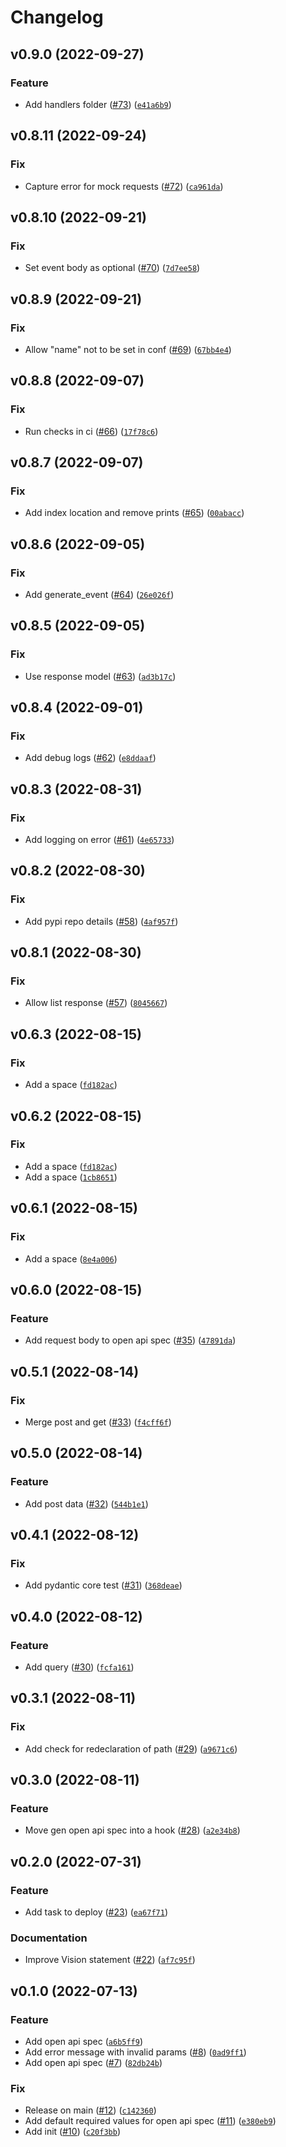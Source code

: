 # Changelog

<!--next-version-placeholder-->

## v0.9.0 (2022-09-27)
### Feature
* Add handlers folder ([#73](https://github.com/harvey251/pydantic-lambda-handler/issues/73)) ([`e41a6b9`](https://github.com/harvey251/pydantic-lambda-handler/commit/e41a6b9b36c99c147faa1636ef0e9396408b69cf))

## v0.8.11 (2022-09-24)
### Fix
* Capture error for mock requests ([#72](https://github.com/harvey251/pydantic-lambda-handler/issues/72)) ([`ca961da`](https://github.com/harvey251/pydantic-lambda-handler/commit/ca961da9f618b537950edab9ec58b3949ce50f3f))

## v0.8.10 (2022-09-21)
### Fix
* Set event body as optional ([#70](https://github.com/harvey251/pydantic-lambda-handler/issues/70)) ([`7d7ee58`](https://github.com/harvey251/pydantic-lambda-handler/commit/7d7ee58cae07fee08cc2a696a07570f389e649bb))

## v0.8.9 (2022-09-21)
### Fix
* Allow "name" not to be set in conf ([#69](https://github.com/harvey251/pydantic-lambda-handler/issues/69)) ([`67bb4e4`](https://github.com/harvey251/pydantic-lambda-handler/commit/67bb4e4a514b0d1ca69bd7b31f978e691ce6f971))

## v0.8.8 (2022-09-07)
### Fix
* Run checks in ci ([#66](https://github.com/harvey251/pydantic-lambda-handler/issues/66)) ([`17f78c6`](https://github.com/harvey251/pydantic-lambda-handler/commit/17f78c6a986446114ecd44779f0c6c6461273d53))

## v0.8.7 (2022-09-07)
### Fix
* Add index location and remove prints ([#65](https://github.com/harvey251/pydantic-lambda-handler/issues/65)) ([`00abacc`](https://github.com/harvey251/pydantic-lambda-handler/commit/00abacc35ccbfbcd12d00dbec8c2d38c89d9abd5))

## v0.8.6 (2022-09-05)
### Fix
* Add generate_event ([#64](https://github.com/harvey251/pydantic-lambda-handler/issues/64)) ([`26e026f`](https://github.com/harvey251/pydantic-lambda-handler/commit/26e026f9440e07b5d4d34c240dafc9abf9f4c144))

## v0.8.5 (2022-09-05)
### Fix
* Use response model ([#63](https://github.com/harvey251/pydantic-lambda-handler/issues/63)) ([`ad3b17c`](https://github.com/harvey251/pydantic-lambda-handler/commit/ad3b17c1f326dd7e9bf8153d3dc19a65d07bdd61))

## v0.8.4 (2022-09-01)
### Fix
* Add debug logs ([#62](https://github.com/harvey251/pydantic-lambda-handler/issues/62)) ([`e8ddaaf`](https://github.com/harvey251/pydantic-lambda-handler/commit/e8ddaaf8a12fc2577784dfa4b4f970abdc2fbce3))

## v0.8.3 (2022-08-31)
### Fix
* Add logging on error ([#61](https://github.com/harvey251/pydantic-lambda-handler/issues/61)) ([`4e65733`](https://github.com/harvey251/pydantic-lambda-handler/commit/4e65733bb0d54111127c7bde23d4abf102ec6aa8))

## v0.8.2 (2022-08-30)
### Fix
* Add pypi repo details ([#58](https://github.com/harvey251/pydantic-lambda-handler/issues/58)) ([`4af957f`](https://github.com/harvey251/pydantic-lambda-handler/commit/4af957fac980ec1b9dc063ef5933582e609001d2))

## v0.8.1 (2022-08-30)
### Fix
* Allow list response ([#57](https://github.com/harvey251/pydantic-lambda-handler/issues/57)) ([`8045667`](https://github.com/harvey251/pydantic-lambda-handler/commit/80456671d322374c6aeb45121afa8372ed184e22))

## v0.6.3 (2022-08-15)
### Fix
* Add a space ([`fd182ac`](https://github.com/harvey251/pydantic-lambda-handler/commit/fd182acd14017b320d480a5cb8b7a6218501ac42))

## v0.6.2 (2022-08-15)
### Fix
* Add a space ([`fd182ac`](https://github.com/harvey251/pydantic-lambda-handler/commit/fd182acd14017b320d480a5cb8b7a6218501ac42))
* Add a space ([`1cb8651`](https://github.com/harvey251/pydantic-lambda-handler/commit/1cb8651e67a116ff4e164bda94168dbd64ac620e))

## v0.6.1 (2022-08-15)
### Fix
* Add a space ([`8e4a006`](https://github.com/harvey251/pydantic-lambda-handler/commit/8e4a0066e649aa7ea126e9ce9ba53cee3709b46f))

## v0.6.0 (2022-08-15)
### Feature
* Add request body to open api spec ([#35](https://github.com/harvey251/pydantic-lambda-handler/issues/35)) ([`47891da`](https://github.com/harvey251/pydantic-lambda-handler/commit/47891da9ec80bfe312dc8489b2565333f9e9ba3b))

## v0.5.1 (2022-08-14)
### Fix
* Merge post and get ([#33](https://github.com/harvey251/pydantic-lambda-handler/issues/33)) ([`f4cff6f`](https://github.com/harvey251/pydantic-lambda-handler/commit/f4cff6f68ad1185f120cbd542aa946cf128a6a75))

## v0.5.0 (2022-08-14)
### Feature
* Add post data ([#32](https://github.com/harvey251/pydantic-lambda-handler/issues/32)) ([`544b1e1`](https://github.com/harvey251/pydantic-lambda-handler/commit/544b1e16882de23c6ddd9d791dc7255ac9d46650))

## v0.4.1 (2022-08-12)
### Fix
* Add pydantic core test ([#31](https://github.com/harvey251/pydantic-lambda-handler/issues/31)) ([`368deae`](https://github.com/harvey251/pydantic-lambda-handler/commit/368deae1976862a975bafaf23b18333e1ac3b68a))

## v0.4.0 (2022-08-12)
### Feature
* Add query ([#30](https://github.com/harvey251/pydantic-lambda-handler/issues/30)) ([`fcfa161`](https://github.com/harvey251/pydantic-lambda-handler/commit/fcfa161d73cf78de5716a3449ac3ac33a84908c2))

## v0.3.1 (2022-08-11)
### Fix
* Add check for redeclaration of path ([#29](https://github.com/harvey251/pydantic-lambda-handler/issues/29)) ([`a9671c6`](https://github.com/harvey251/pydantic-lambda-handler/commit/a9671c6f4c5ca6d61032e6ebbed986df3dae536b))

## v0.3.0 (2022-08-11)
### Feature
* Move gen open api spec into a hook ([#28](https://github.com/harvey251/pydantic-lambda-handler/issues/28)) ([`a2e34b8`](https://github.com/harvey251/pydantic-lambda-handler/commit/a2e34b8736a6303009a7d8ea64cefa2afd3a915a))

## v0.2.0 (2022-07-31)
### Feature
* Add task to deploy ([#23](https://github.com/harvey251/pydantic-lambda-handler/issues/23)) ([`ea67f71`](https://github.com/harvey251/pydantic-lambda-handler/commit/ea67f71001552b4eeff8d08a9379c7e271be7921))

### Documentation
* Improve Vision statement ([#22](https://github.com/harvey251/pydantic-lambda-handler/issues/22)) ([`af7c95f`](https://github.com/harvey251/pydantic-lambda-handler/commit/af7c95f73b3d71b56948b50ddacf5aaa52e7ebd7))

## v0.1.0 (2022-07-13)
### Feature
* Add open api spec ([`a6b5ff9`](https://github.com/harvey251/pydantic-lambda-handler/commit/a6b5ff96bf4695c6dd9ee2e73492a97134323361))
* Add error message with invalid params ([#8](https://github.com/harvey251/pydantic-lambda-handler/issues/8)) ([`0ad9ff1`](https://github.com/harvey251/pydantic-lambda-handler/commit/0ad9ff13e512a0904624a8f806cb787393040650))
* Add open api spec ([#7](https://github.com/harvey251/pydantic-lambda-handler/issues/7)) ([`82db24b`](https://github.com/harvey251/pydantic-lambda-handler/commit/82db24b23025939188ee6ed728bbc31d28552124))

### Fix
* Release on main ([#12](https://github.com/harvey251/pydantic-lambda-handler/issues/12)) ([`c142360`](https://github.com/harvey251/pydantic-lambda-handler/commit/c142360be3c88a568969625ae5c08d7daf83b8ba))
* Add default required values for open api spec ([#11](https://github.com/harvey251/pydantic-lambda-handler/issues/11)) ([`e380eb9`](https://github.com/harvey251/pydantic-lambda-handler/commit/e380eb90ce5c3a21b9790742497ec88a8805ad40))
* Add init ([#10](https://github.com/harvey251/pydantic-lambda-handler/issues/10)) ([`c20f3bb`](https://github.com/harvey251/pydantic-lambda-handler/commit/c20f3bb437e9ac38e4e50c89981c32afbd44aedb))
